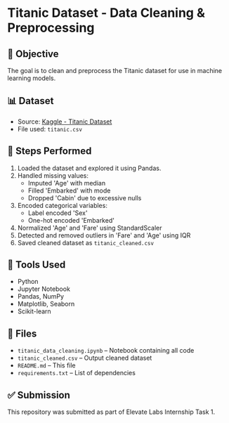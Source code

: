 # Titanic Dataset - Data Cleaning & Preprocessing

## 🎯 Objective
The goal is to clean and preprocess the Titanic dataset for use in machine learning models.

## 📊 Dataset
- Source: [Kaggle - Titanic Dataset](https://www.kaggle.com/datasets/yasserh/titanic-dataset)
- File used: `titanic.csv`

## 🧪 Steps Performed
1. Loaded the dataset and explored it using Pandas.
2. Handled missing values:
   - Imputed 'Age' with median
   - Filled 'Embarked' with mode
   - Dropped 'Cabin' due to excessive nulls
3. Encoded categorical variables:
   - Label encoded 'Sex'
   - One-hot encoded 'Embarked'
4. Normalized 'Age' and 'Fare' using StandardScaler
5. Detected and removed outliers in 'Fare' and 'Age' using IQR
6. Saved cleaned dataset as `titanic_cleaned.csv`

## 🧰 Tools Used
- Python
- Jupyter Notebook
- Pandas, NumPy
- Matplotlib, Seaborn
- Scikit-learn

## 📁 Files
- `titanic_data_cleaning.ipynb` – Notebook containing all code
- `titanic_cleaned.csv` – Output cleaned dataset
- `README.md` – This file
- `requirements.txt` – List of dependencies

## ✅ Submission
This repository was submitted as part of Elevate Labs Internship Task 1.
